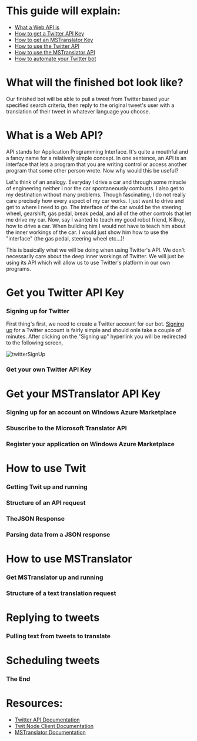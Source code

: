 # This guide will explain:
- [What a Web API is](#what-is-a-web-api)
- [How to get a Twitter API Key](#get-your-twitter-api-key)
- [How to get an MSTranslator Key](#get-your-mstranslator-api-key)
- [How to use the Twitter API](#how-to-use-twit)
- [How to use the MSTranslator API](#how-to-use-mstranslator)
- [How to automate your Twitter bot](#how-to-reply-to-tweets)

# What will the finished bot look like?
Our finished bot will be able to pull a tweet from Twitter based your specified search criteria, then reply to the original tweet's user with a translation of their tweet in whatever language you choose. 

# What is a Web API?
API stands for Application Programming Interface. It's quite a mouthful and a fancy name for a relatively simple concept. In one sentence, an API is an interface that lets a program that you are writing control or access another program that some other person wrote. Now why would this be useful?

Let's think of an analogy. Everyday I drive a car and through some miracle of engineering neither I nor the car spontaneously combusts. I also get to my destination without many problems. Though fascinating, I do not really care precisely how every aspect of my car works. I just want to drive and get to where I need to go. The interface of the car would be the steering wheel, gearshift, gas pedal, break pedal, and all of the other controls that let me drive my car. Now, say I wanted to teach my good robot friend, Killroy, how to drive a car. When building him I would not have to teach him about the inner workings of the car. I would just show him how to use the "interface" (the gas pedal, steering wheel etc...)!

This is basically what we will be doing when using Twitter's API. We don't necessarily care about the deep inner workings of Twitter. We will just be using its API which will allow us to use Twitter's platform in our own programs.

# Get you Twitter API Key

### Signing up for Twitter
First thing's first, we need to create a Twitter account for our bot. [Signing up](https://twitter.com/signup) for a Twitter account is fairly simple and should onle take a couple of minutes. After clicking on the "Signing up" hyperlink you will be redirected to the following screen,

![twitterSignUp](jcarrabino.github.io/pics/twitterSignUp.png)

### Get your own Twitter API Key

# Get your MSTranslator API Key

### Signing up for an account on Windows Azure Marketplace

### Sbuscribe to the Microsoft Translator API

### Register your application on Windows Azure Marketplace

# How to use Twit

### Getting Twit up and running

### Structure of an API request

### TheJSON Response

### Parsing data from a JSON response

# How to use MSTranslator

### Get MSTranslator up and running

### Structure of a text translation request

# Replying to tweets

### Pulling text from tweets to translate

# Scheduling tweets

### The End
# Resources:
- [Twitter API Documentation](https://dev.twitter.com/overview/api)
- [Twit Node Client Documentation](https://github.com/ttezel/twit)
- [MSTranslator Documentation](https://github.com/nanek/mstranslator)
